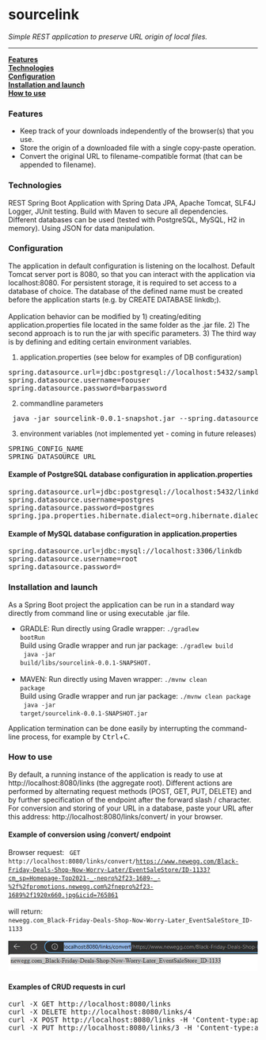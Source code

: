 # sourcelink
<p><i>Simple REST application to preserve URL origin of local files.</i></p><hr>

**[Features](#features)**<br>
**[Technologies](#technologies)**<br>
**[Configuration](#configuration)**<br>
**[Installation and launch](#installation-and-launch)**<br>
**[How to use](#how-to-use)**<br>
### Features
* Keep track of your downloads independently of the browser(s) that you use.
* Store the origin of a downloaded file with a single copy-paste operation.
* Convert the original URL to filename-compatible format (that can be appended to filename).
### Technologies
REST Spring Boot Application with Spring Data JPA, Apache Tomcat, SLF4J Logger, JUnit testing. Build with Maven to secure all dependencies. 
Different databases can be used (tested with PostgreSQL, MySQL, H2 in memory).
Using JSON for data manipulation.
### Configuration
The application in default configuration is listening on the localhost. Default Tomcat server port is 8080, so that you can interact with the application via localhost:8080.
For persistent storage, it is required to set access to a database of choice.
The database of the defined name must be created before the application starts (e.g. by CREATE DATABASE linkdb;).  
<br>
Application behavior can be modified by 1) creating/editing application.properties file located in the same folder as the .jar file. 2) The second approach is to run the jar with specific parameters. 3) The third way is by defining and editing certain environment variables.
1. application.properties (see below for examples of DB configuration)
<pre>
spring.datasource.url=jdbc:postgresql://localhost:5432/sampleDBname
spring.datasource.username=foouser
spring.datasource.password=barpassword
</pre>
2. commandline parameters
<pre> java -jar sourcelink-0.0.1-snapshot.jar --spring.datasource.url=jdbc:h2:mem:testdb --server.address=127.0.0.1 --server.port=8085</pre>
3. environment variables (not implemented yet - coming in future releases)
<pre>
SPRING_CONFIG_NAME
SPRING_DATASOURCE_URL
</pre>
#### Example of PostgreSQL database configuration in application.properties
<pre>
spring.datasource.url=jdbc:postgresql://localhost:5432/linkdb
spring.datasource.username=postgres
spring.datasource.password=postgres
spring.jpa.properties.hibernate.dialect=org.hibernate.dialect.PostgreSQLDialect
</pre>
#### Example of MySQL database configuration in application.properties
<pre>
spring.datasource.url=jdbc:mysql://localhost:3306/linkdb
spring.datasource.username=root
spring.datasource.password=
</pre>
### Installation and launch
As a Spring Boot project the application can be run in a standard way directly from command line 
or using executable .jar file.
* GRADLE:
Run directly using Gradle wrapper:
<code>./gradlew bootRun</code><br>
Build using Gradle wrapper and run jar package:
<code>./gradlew build<br>
java -jar build/libs/sourcelink-0.0.1-SNAPSHOT.<br>
</code><br>
* MAVEN:
Run directly using Maven wrapper:
<code>./mvnw clean package</code><br>
Build using Gradle wrapper and run jar package:
<code>./mvnw clean package<br>
java -jar target/sourcelink-0.0.1-SNAPSHOT.jar</code><br>


Application termination can be done easily by interrupting the command-line process, for example by <kbd>Ctrl</kbd>+<kbd>C</kbd>.

### How to use
By default, a running instance of the application is ready to use at http://localhost:8080/links (the aggregate root).
Different actions are performed by alternating request methods (POST, GET, PUT, DELETE) and by further specification
of the endpoint after the forward slash / character. <br>
For conversion and storing of your URL in a database, paste your URL after this address: http://localhost:8080/links/convert/ in your browser. 

#### Example of conversion using /convert/ endpoint
Browser request: <code> GET http://localhost:8080/links/convert/https://www.newegg.com/Black-Friday-Deals-Shop-Now-Worry-Later/EventSaleStore/ID-1133?cm_sp=Homepage-Top2021-_-nepro%2f23-1689-_-%2f%2fpromotions.newegg.com%2fnepro%2f23-1689%2f1920x660.jpg&icid=765861 </code><br>
will return: <code> newegg.com_Black-Friday-Deals-Shop-Now-Worry-Later_EventSaleStore_ID-1133 </code><br>
![example.GIF](example.GIF)
#### Examples of CRUD requests in curl
<pre>
curl -X GET http://localhost:8080/links
curl -X DELETE http://localhost:8080/links/4
curl -X POST http://localhost:8080/links -H 'Content-type:application/json' -d '{"url":"https://www.securesite.com","file":"hashphrases.txt"}'
curl -X PUT http://localhost:8080/links/3 -H 'Content-type:application/json' -d '{"url":"https://www.securesite.com","file":"UPDATEDhashphrases.txt"}'
</pre>

[//]: # (* GET http://localhost:8080/links <br>)

[//]: # (When GET method is used, this request should return an empty field at start &#40;as there are no links saved&#41;,)

[//]: # (or the full list of stored links &#40;database fields represented as Link objects in JSON format&#41;.)

[//]: # (* GET http://localhost:8080/links/3 <br> Returns a single weblink with the given index.)
